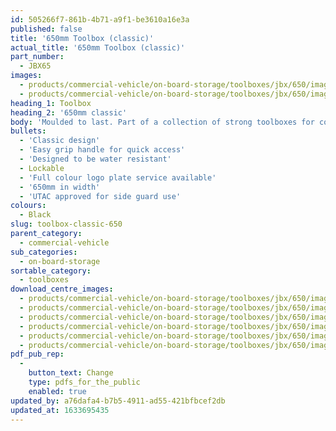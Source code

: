 ```yaml
---
id: 505266f7-861b-4b71-a9f1-be3610a16e3a
published: false
title: '650mm Toolbox (classic)'
actual_title: '650mm Toolbox (classic)'
part_number:
  - JBX65
images:
  - products/commercial-vehicle/on-board-storage/toolboxes/jbx/650/images-lr/Product_Image_776x776_(518x518_focus_area)-JBX65_01.jpg
  - products/commercial-vehicle/on-board-storage/toolboxes/jbx/650/images-lr/Product_Image_776x776_(518x518_focus_area)-JBX65_02.jpg
heading_1: Toolbox
heading_2: '650mm classic'
body: 'Moulded to last. Part of a collection of strong toolboxes for commercial vehicles, featuring our classic design.'
bullets:
  - 'Classic design'
  - 'Easy grip handle for quick access'
  - 'Designed to be water resistant'
  - Lockable
  - 'Full colour logo plate service available'
  - '650mm in width'
  - 'UTAC approved for side guard use'
colours:
  - Black
slug: toolbox-classic-650
parent_category:
  - commercial-vehicle
sub_categories:
  - on-board-storage
sortable_category:
  - toolboxes
download_centre_images:
  - products/commercial-vehicle/on-board-storage/toolboxes/jbx/650/images-hr/JBX65_001.jpg
  - products/commercial-vehicle/on-board-storage/toolboxes/jbx/650/images-hr/JBX65_002.jpg
  - products/commercial-vehicle/on-board-storage/toolboxes/jbx/650/images-hr/JBX65_003.jpg
  - products/commercial-vehicle/on-board-storage/toolboxes/jbx/650/images-hr/JBX65_004.jpg
  - products/commercial-vehicle/on-board-storage/toolboxes/jbx/650/images-hr/JBX65_005.jpg
  - products/commercial-vehicle/on-board-storage/toolboxes/jbx/650/images-hr/JBX65_03.jpg
pdf_pub_rep:
  -
    button_text: Change
    type: pdfs_for_the_public
    enabled: true
updated_by: a76dafa4-b7b5-4911-ad55-421bfbcef2db
updated_at: 1633695435
---
```

